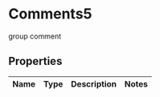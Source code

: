 

# Comments5

group comment

## Properties

| Name | Type | Description | Notes |
|------------ | ------------- | ------------- | -------------|



